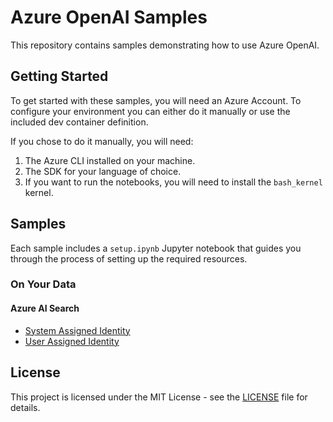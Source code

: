# Azure OpenAI Samples

This repository contains samples demonstrating how to use Azure OpenAI.

## Getting Started

To get started with these samples, you will need an Azure Account. To configure your environment you can either do it manually or use the included dev container definition.

If you chose to do it manually, you will need:

1. The Azure CLI installed on your machine.
2. The SDK for your language of choice.
3. If you want to run the notebooks, you will need to install the `bash_kernel` kernel.

## Samples

Each sample includes a `setup.ipynb` Jupyter notebook that guides you through the process of setting up the required resources.

### On Your Data

#### Azure AI Search

- [System Assigned Identity](on-your-data/ai-search/smi/setup.ipynb)
- [User Assigned Identity](on-your-data/ai-search/umi/setup.ipynb)


## License

This project is licensed under the MIT License - see the [LICENSE](LICENSE) file for details.